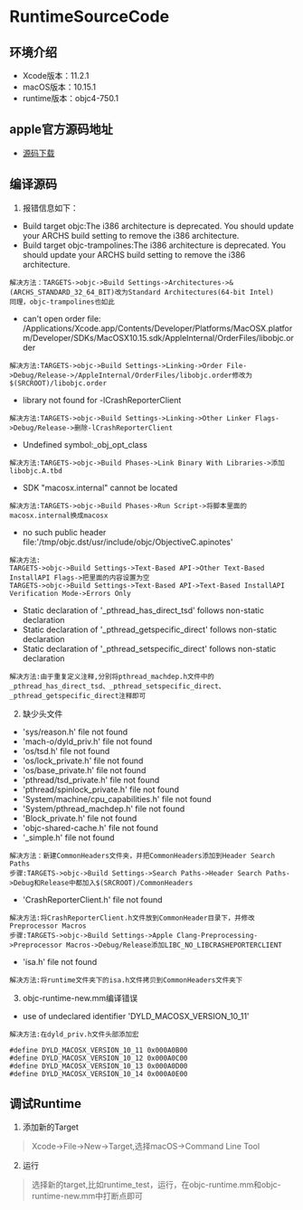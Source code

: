 # RuntimeSourceCode

## 环境介绍

* Xcode版本：11.2.1
* macOS版本：10.15.1
* runtime版本：objc4-750.1

## apple官方源码地址

* [源码下载](https://opensource.apple.com/release/macos-10141.html)

## 编译源码

1. 报错信息如下：

* Build target objc:The i386 architecture is deprecated. You should update your ARCHS build setting to remove the i386 architecture.
* Build target objc-trampolines:The i386 architecture is deprecated. You should update your ARCHS build setting to remove the i386 architecture.
   
```
解决方法：TARGETS->objc->Build Settings->Architectures->&(ARCHS_STANDARD_32_64_BIT)改为Standard Architectures(64-bit Intel)
同理，objc-trampolines也如此
```

* can't open order file: /Applications/Xcode.app/Contents/Developer/Platforms/MacOSX.platform/Developer/SDKs/MacOSX10.15.sdk/AppleInternal/OrderFiles/libobjc.order
        
```
解决方法:TARGETS->objc->Build Settings->Linking->Order File->Debug/Release->/AppleInternal/OrderFiles/libobjc.order修改为$(SRCROOT)/libobjc.order
```
        
* library not found for -lCrashReporterClient

```
解决方法:TARGETS->objc->Build Settings->Linking->Other Linker Flags->Debug/Release->删除-lCrashReporterClient
```        
   
* Undefined symbol:_obj_opt_class

```
解决方法:TARGETS->objc->Build Phases->Link Binary With Libraries->添加libobjc.A.tbd
```

* SDK "macosx.internal" cannot be located

```
解决方法:TARGETS->objc->Build Phases->Run Script->将脚本里面的macosx.internal换成macosx
```

* no such public header file:'/tmp/objc.dst/usr/include/objc/ObjectiveC.apinotes'

```
解决方法:
TARGETS->objc->Build Settings->Text-Based API->Other Text-Based InstallAPI Flags->把里面的内容设置为空
TARGETS->objc->Build Settings->Text-Based API->Text-Based InstallAPI Verification Mode->Errors Only
```

* Static declaration of '_pthread_has_direct_tsd' follows non-static declaration
* Static declaration of '_pthread_getspecific_direct' follows non-static declaration
* Static declaration of '_pthread_setspecific_direct' follows non-static declaration

```
解决方法:由于重复定义注释,分别将pthread_machdep.h文件中的_pthread_has_direct_tsd、_pthread_setspecific_direct、_pthread_getspecific_direct注释即可
```

2. 缺少头文件

* 'sys/reason.h' file not found
* 'mach-o/dyld_priv.h' file not found
* 'os/tsd.h' file not found
* 'os/lock_private.h' file not found
* 'os/base_private.h' file not found
* 'pthread/tsd_private.h' file not found
* 'pthread/spinlock_private.h' file not found
* 'System/machine/cpu_capabilities.h' file not found
* 'System/pthread_machdep.h' file not found
* 'Block_private.h' file not found
* 'objc-shared-cache.h' file not found
* '_simple.h' file not found

```
解决方法：新建CommonHeaders文件夹，并把CommonHeaders添加到Header Search Paths
步骤:TARGETS->objc->Build Settings->Search Paths->Header Search Paths->Debug和Release中都加入$(SRCROOT)/CommonHeaders
```
        
* 'CrashReporterClient.h' file not found

```
解决方法:将CrashReporterClient.h文件放到CommonHeader目录下，并修改Preprocessor Macros
步骤:TARGETS->objc->Build Settings->Apple Clang-Preprocessing->Preprocessor Macros->Debug/Release添加LIBC_NO_LIBCRASHEPORTERCLIENT
```
        
* 'isa.h' file not found

```
解决方法:将runtime文件夹下的isa.h文件拷贝到CommonHeaders文件夹下
```

3. objc-runtime-new.mm编译错误

* use of undeclared identifier 'DYLD_MACOSX_VERSION_10_11'

```
解决方法:在dyld_priv.h文件头部添加宏

#define DYLD_MACOSX_VERSION_10_11 0x000A0B00
#define DYLD_MACOSX_VERSION_10_12 0x000A0C00
#define DYLD_MACOSX_VERSION_10_13 0x000A0D00
#define DYLD_MACOSX_VERSION_10_14 0x000A0E00
```

## 调试Runtime

1. 添加新的Target

> Xcode->File->New->Target,选择macOS->Command Line Tool

2. 运行 

> 选择新的target,比如runtime_test，运行，在objc-runtime.mm和objc-runtime-new.mm中打断点即可


